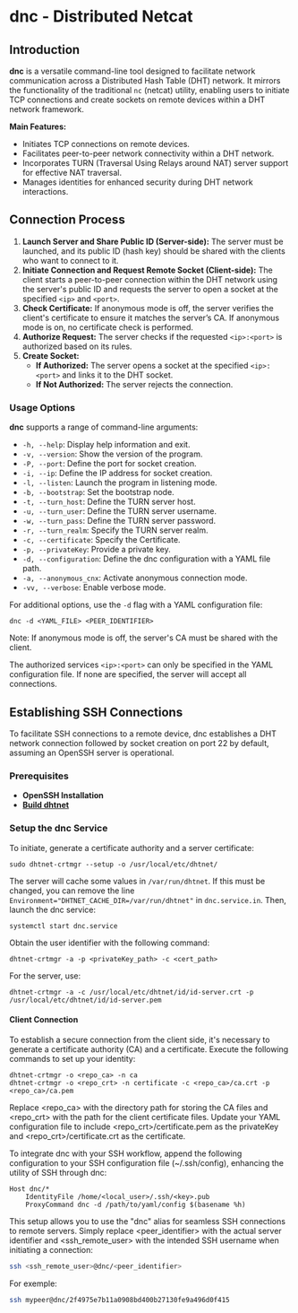 # dnc - Distributed Netcat

## Introduction

**dnc** is a versatile command-line tool designed to facilitate network communication across a Distributed Hash Table (DHT) network. It mirrors the functionality of the traditional `nc` (netcat) utility, enabling users to initiate TCP connections and create sockets on remote devices within a DHT network framework.

**Main Features:**
- Initiates TCP connections on remote devices.
- Facilitates peer-to-peer network connectivity within a DHT network.
- Incorporates TURN (Traversal Using Relays around NAT) server support for effective NAT traversal.
- Manages identities for enhanced security during DHT network interactions.

## Connection Process

1. **Launch Server and Share Public ID (Server-side):** The server must be launched, and its public ID (hash key) should be shared with the clients who want to connect to it.
2. **Initiate Connection and Request Remote Socket (Client-side):** The client starts a peer-to-peer connection within the DHT network using the server's public ID and requests the server to open a socket at the specified `<ip>` and `<port>`.
3. **Check Certificate:** If anonymous mode is off, the server verifies the client's certificate to ensure it matches the server’s CA. If anonymous mode is on, no certificate check is performed.
4. **Authorize Request:** The server checks if the requested `<ip>:<port>` is authorized based on its rules.
5. **Create Socket:**
    - **If Authorized:** The server opens a socket at the specified `<ip>:<port>` and links it to the DHT socket.
    - **If Not Authorized:** The server rejects the connection.

### Usage Options

**dnc** supports a range of command-line arguments:

- `-h, --help`: Display help information and exit.
- `-v, --version`: Show the version of the program.
- `-P, --port`: Define the port for socket creation.
- `-i, --ip`: Define the IP address for socket creation.
- `-l, --listen`: Launch the program in listening mode.
- `-b, --bootstrap`: Set the bootstrap node.
- `-t, --turn_host`: Define the TURN server host.
- `-u, --turn_user`: Define the TURN server username.
- `-w, --turn_pass`: Define the TURN server password.
- `-r, --turn_realm`: Specify the TURN server realm.
- `-c, --certificate`: Specify the Certificate.
- `-p, --privateKey`: Provide a private key.
- `-d, --configuration`: Define the dnc configuration with a YAML file path.
- `-a, --anonymous_cnx`: Activate anonymous connection mode.
- `-vv, --verbose`: Enable verbose mode.

For additional options, use the `-d` flag with a YAML configuration file:
```shell
dnc -d <YAML_FILE> <PEER_IDENTIFIER>
```
Note: If anonymous mode is off, the server's CA must be shared with the client.

The authorized services `<ip>:<port>` can only be specified in the YAML configuration file. If none are specified, the server will accept all connections.

## Establishing SSH Connections
To facilitate SSH connections to a remote device, dnc establishes a DHT network connection followed by socket creation on port 22 by default, assuming an OpenSSH server is operational.

### Prerequisites
- **OpenSSH Installation**
- **[Build dhtnet](../../BUILD.md)**

### Setup the dnc Service
To initiate, generate a certificate authority and a server certificate:

```shell
sudo dhtnet-crtmgr --setup -o /usr/local/etc/dhtnet/
```
The server will cache some values in `/var/run/dhtnet`. If this must be changed,
you can remove the line `Environment="DHTNET_CACHE_DIR=/var/run/dhtnet"` in `dnc.service.in`.
Then, launch the dnc service:
```shell
systemctl start dnc.service
```
Obtain the user identifier with the following command:
```shell
dhtnet-crtmgr -a -p <privateKey_path> -c <cert_path>
```
For the server, use:
```shell
dhtnet-crtmgr -a -c /usr/local/etc/dhtnet/id/id-server.crt -p /usr/local/etc/dhtnet/id/id-server.pem
```

#### Client Connection
To establish a secure connection from the client side, it's necessary to generate a certificate authority (CA) and a certificate. Execute the following commands to set up your identity:

```shell
dhtnet-crtmgr -o <repo_ca> -n ca
dhtnet-crtmgr -o <repo_crt> -n certificate -c <repo_ca>/ca.crt -p <repo_ca>/ca.pem
```
Replace <repo_ca> with the directory path for storing the CA files and <repo_crt> with the path for the client certificate files. Update your YAML configuration file to include <repo_crt>/certificate.pem as the privateKey and <repo_crt>/certificate.crt as the certificate.

To integrate dnc with your SSH workflow, append the following configuration to your SSH configuration file (~/.ssh/config), enhancing the utility of SSH through dnc:

```ssh
Host dnc/*
    IdentityFile /home/<local_user>/.ssh/<key>.pub
    ProxyCommand dnc -d /path/to/yaml/config $(basename %h)
```

This setup allows you to use the "dnc" alias for seamless SSH connections to remote servers. Simply replace <peer_identifier> with the actual server identifier and <ssh_remote_user> with the intended SSH username when initiating a connection:
```sh
ssh <ssh_remote_user>@dnc/<peer_identifier>
```
For exemple:
```sh
ssh mypeer@dnc/2f4975e7b11a0908bd400b27130fe9a496d0f415
```
